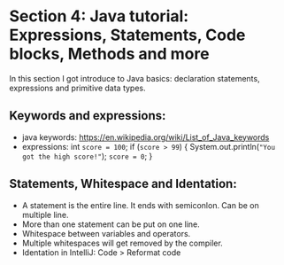 # Section 4: Java tutorial: Expressions, Statements, Code blocks, Methods and more
In this section I got introduce to Java basics: declaration statements, expressions and primitive data types.

## Keywords and expressions:
- java keywords: https://en.wikipedia.org/wiki/List_of_Java_keywords
- expressions:
int `score = 100`;
if (`score > 99`) {
    System.out.println(`"You got the high score!"`);
    `score = 0`;
}

## Statements, Whitespace and Identation:
- A statement is the entire line. It ends with semiconlon. Can be on multiple line.
- More than one statement can be put on one line.
- Whitespace between variables and operators.
- Multiple whitespaces will get removed by the compiler.
- Identation in IntelliJ: Code > Reformat code
